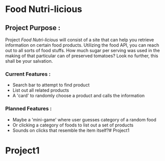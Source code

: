 # Food Nutri-licious

## Project Purpose :

Project *Food Nutri-licious* will consist of a site that can help you retrieve information on certain food products. Utilizing the food API, you can reach out to all sorts of food stuffs. How much sugar per serving was used in the making of that particular can of preserved tomatoes? Look no further, this shall be your salvation.

### Current Features :

* Search bar to attempt to find product
* List out all related products
* A 'card' to randomly choose a product and calls the information

### Planned Features :

* Maybe a 'mini-game' where user guesses category of a random food
* Or clicking a category of foods to list out a set of products
* Sounds on clicks that resemble the item itself?# Project1
# Project1
